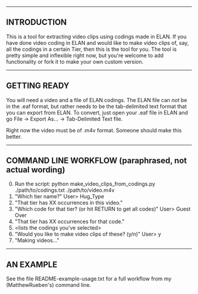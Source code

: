 --------------
INTRODUCTION
--------------
This is a tool for extracting video clips using codings made in ELAN. If you have done video coding in ELAN and would like to make video clips of, say, all the codings in a certain Tier, then this is the tool for you. The tool is pretty simple and inflexible right now, but you're welcome to add functionality or fork it to make your own custom version. 


--------------
GETTING READY
--------------
You will need a video and a file of ELAN codings. The ELAN file can *not* be in the .eaf format, but rather needs to be the tab-delimited text format that you can export from ELAN. To convert, just open your .eaf file in ELAN and go File -> Export As... -> Tab-Delimited Text file.

Right now the video must be of .m4v format. Someone should make this better.


--------------
COMMAND LINE WORKFLOW (paraphrased, not actual wording)
--------------
 0. Run the script: python make_video_clips_from_codings.py ./path/to/codings.txt ./path/to/video.m4v
 1. "Which tier name?" User> Hug_Type
 2. "That tier has XX occurrences in this video."
 3. "Which code for that tier? (or hit RETURN to get all codes)" User> Guest Over
 4. "That tier has XX occurrences for that code."
 5. <lists the codings you've selected>
 6. "Would you like to make video clips of these? (y/n)" User> y
 7. "Making videos..." 


--------------
AN EXAMPLE
--------------
See the file README-example-usage.txt for a full workflow from my (MatthewRueben's) command line.

